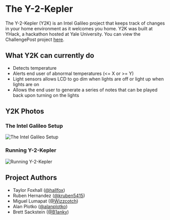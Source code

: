 # The Y-2-Kepler

The Y-2-Kepler (Y2K) is an Intel Galileo project that keeps track of changes in your home environment as it welcomes you home. Y2K was built at YHack, a hackathon hosted at Yale University. You can view the ChallengePost project [here](http://challengepost.com/software/the-y-2-kepler).

## What Y2K can currently do

- Detects temperature
- Alerts end user of abnormal temperatures (<= X or >= Y)
- Light sensors allows LCD to go dim when lights are off or light up when lights are on
- Allows the end user to generate a series of notes that can be played back upon turning on the lights

## Y2K Photos

### The Intel Galileo Setup
![The Intel Galileo Setup](https://s3.amazonaws.com/fvd-data/notes/166489/1433611390-DbCmZc/screen.png)

### Running Y-2-Kepler
![Running Y-2-Kepler](https://s3.amazonaws.com/fvd-data/notes/166489/1433611432-bi6BFA/screen.png)

## Project Authors

- Taylor Foxhall ([@hallfox]())
- Ruben Hernandez ([@kruben5415](https://github.com/kruben5415))
- Miguel Lumapat ([@Wizzcotch](https://github.com/Wizzcotch))
- Alan Plotko ([@alanplotko](https://github.com/alanplotko))
- Brett Sackstein ([@B1anky](https://github.com/B1anky))
